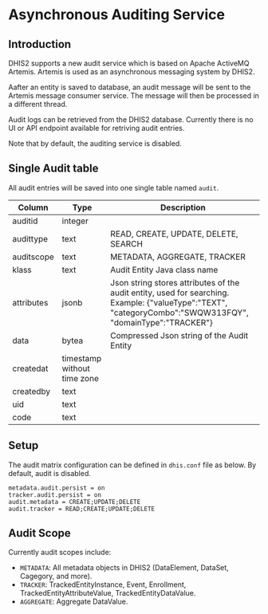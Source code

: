 # Asynchronous Auditing Service

## Introduction

DHIS2 supports a new audit service which is based on Apache ActiveMQ Artemis. Artemis is used as an asynchronous messaging system by DHIS2.

Aafter an entity is saved to database, an audit message will be sent to the Artemis message consumer service. The message will then be processed in a different thread.

Audit logs can be retrieved from the DHIS2 database. Currently there is no UI or API endpoint available for retriving audit entries.

Note that by default, the auditing service is disabled.


## Single Audit table

All audit entries will be saved into one single table named `audit`.

| Column     | Type                        | Description   |
|------------|-----------------------------|---------------|
| auditid    | integer                     |               |
| audittype  | text                        | READ, CREATE, UPDATE, DELETE, SEARCH |
| auditscope | text                        | METADATA, AGGREGATE, TRACKER |
| klass      | text                        | Audit Entity Java class name |
| attributes | jsonb                       | Json string stores attributes of the audit entity, used for searching. Example: {"valueType":"TEXT", "categoryCombo":"SWQW313FQY", "domainType":"TRACKER"} |   |
| data       | bytea                       | Compressed Json string of the Audit Entity    
| createdat  | timestamp without time zone |               |
| createdby  | text                        |               | 
| uid        | text                        |               |
| code       | text                        |               |

## Setup

The audit matrix configuration can be defined in `dhis.conf`  file as below. By default, audit is disabled.
 
```properties
metadata.audit.persist = on
tracker.audit.persist = on
audit.metadata = CREATE;UPDATE;DELETE
audit.tracker = READ;CREATE;UPDATE;DELETE
```

## Audit Scope

Currently audit scopes include: 

- `METADATA`: All metadata objects in DHIS2 (DataElement, DataSet, Cagegory, and more).
- `TRACKER`: TrackedEntityInstance, Event, Enrollment, TrackedEntityAttributeValue, TrackedEntityDataValue.
- `AGGREGATE`: Aggregate DataValue.
